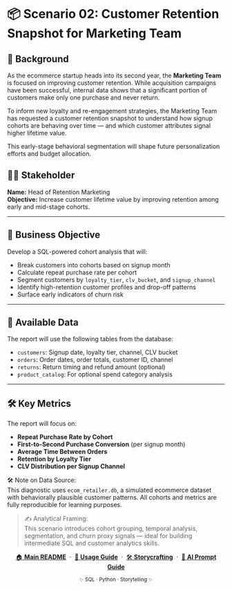 # 📦 Scenario 02: Customer Retention Snapshot for Marketing Team

## 🧭 Background

As the ecommerce startup heads into its second year, the **Marketing Team** is focused on improving customer retention. While acquisition campaigns have been successful, internal data shows that a significant portion of customers make only one purchase and never return.

To inform new loyalty and re-engagement strategies, the Marketing Team has requested a customer retention snapshot to understand how signup cohorts are behaving over time — and which customer attributes signal higher lifetime value.

This early-stage behavioral segmentation will shape future personalization efforts and budget allocation.

## 🧑‍💼 Stakeholder

**Name:** Head of Retention Marketing  
**Objective:** Increase customer lifetime value by improving retention among early and mid-stage cohorts.

---

## 🎯 Business Objective

Develop a SQL-powered cohort analysis that will:

- Break customers into cohorts based on signup month
- Calculate repeat purchase rate per cohort
- Segment customers by `loyalty_tier`, `clv_bucket`, and `signup_channel`
- Identify high-retention customer profiles and drop-off patterns
- Surface early indicators of churn risk

---

## 🧩 Available Data

The report will use the following tables from the database:

- `customers`: Signup date, loyalty tier, channel, CLV bucket
- `orders`: Order dates, order totals, customer ID, channel
- `returns`: Return timing and refund amount (optional)
- `product_catalog`: For optional spend category analysis

---

## 🛠️ Key Metrics

The report will focus on:

- **Repeat Purchase Rate by Cohort**
- **First-to-Second Purchase Conversion** (per signup month)
- **Average Time Between Orders**
- **Retention by Loyalty Tier**
- **CLV Distribution per Signup Channel**

🛠 Note on Data Source:  
This diagnostic uses `ecom_retailer.db`, a simulated ecommerce dataset with behaviorally plausible customer patterns. All cohorts and metrics are fully reproducible for learning purposes.

>✍️ Analytical Framing:  
This scenario introduces cohort grouping, temporal analysis, segmentation, and churn proxy signals — ideal for building intermediate SQL and customer analytics skills.

<p align="center">
  <a href="../README.md">🏠 <b>Main README</b></a>
  &nbsp;·&nbsp;
  <a href="../USAGE.md">📖 <b>Usage Guide</b></a>
  &nbsp;·&nbsp;
  <a href="../storycrafting.md">🛠️ <b>Storycrafting</b></a>
  &nbsp;·&nbsp;
  <a href="../sample_ai_prompt.md">🤖 <b>AI Prompt Guide</b></a>
</p>

<p align="center">
  <sub>✨ SQL · Python · Storytelling ✨</sub>
</p>